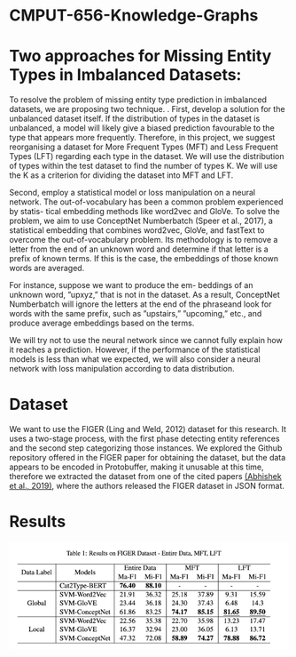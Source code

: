 # CMPUT-656-Knowledge-Graphs
# Two approaches for Missing Entity Types in Imbalanced Datasets:
To resolve the problem of missing entity type prediction in imbalanced datasets, we are proposing two technique. . First, develop a solution for the unbalanced dataset itself. If the distribution of types in the dataset is unbalanced, a model will likely give a biased prediction favourable to the
type that appears more frequently. Therefore, in this project, we suggest reorganising a dataset for More Frequent Types (MFT) and Less Frequent
Types (LFT) regarding each type in the dataset. We will use the distribution of types within the test dataset to find the number of types K. We will use the K as a criterion for dividing the dataset into MFT and LFT. 

Second, employ a statistical model or loss manipulation on a neural network. The out-of-vocabulary has been a common problem experienced by statis-
tical embedding methods like word2vec and GloVe. To solve the problem, we aim to use ConceptNet
Numberbatch (Speer et al., 2017), a statistical embedding that combines word2vec, GloVe, and fastText to overcome the out-of-vocabulary problem. Its methodology is to remove a letter from the end of an unknown word and determine if that letter is a prefix of known terms. If this is the case, the embeddings of those known words are averaged.

For instance, suppose we want to produce the em-
beddings of an unknown word, ”upxyz,” that is not
in the dataset. As a result, ConceptNet Numberbatch will ignore the letters at the end of the phraseand look for words with the same prefix, such as
”upstairs,” ”upcoming,” etc., and produce average embeddings based on the terms. 

We will try not to use the neural network since we cannot fully explain how it reaches a prediction. However, if the performance of the statistical models is less than what we expected, we will also consider a neural network with loss manipulation according to data
distribution.


# Dataset
We want to use the FIGER (Ling and Weld, 2012) dataset for this research. It uses a two-stage process, with the first phase detecting entity references and the second step categorizing those instances. We explored the Github repository offered in the FIGER paper for obtaining the dataset, but the data
appears to be encoded in Protobuffer, making it unusable at this time, therefore we extracted the dataset from one of the cited papers [(Abhishek
et al., 2019)](https://arxiv.org/abs/1904.13178), where the authors released the FIGER dataset in JSON format. 

# Results

![](/results.png)
